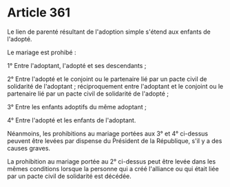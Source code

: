 # Article 361

<p>Le lien de parenté résultant de l'adoption simple s'étend aux enfants de l'adopté.</p><p>Le mariage est prohibé :</p><p>1° Entre l'adoptant, l'adopté et ses descendants ;</p><p>2° Entre l'adopté et le conjoint ou le partenaire lié par un pacte civil de solidarité de l'adoptant ; réciproquement entre l'adoptant et le conjoint ou le partenaire lié par un pacte civil de solidarité de l'adopté ;</p><p>3° Entre les enfants adoptifs du même adoptant ;</p><p>4° Entre l'adopté et les enfants de l'adoptant.</p><p>Néanmoins, les prohibitions au mariage portées aux 3° et 4° ci-dessus peuvent être levées par dispense du Président de la République, s'il y a des causes graves.</p><p>La prohibition au mariage portée au 2° ci-dessus peut être levée dans les mêmes conditions lorsque la personne qui a créé l'alliance ou qui était liée par un pacte civil de solidarité est décédée.</p>